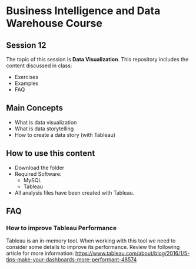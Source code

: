 # Business Intelligence and Data Warehouse Course

## Session 12

The topic of this session is **Data Visualization**. This repository includes the content discussed in class:

  - Exercises
  - Examples
  - FAQ

## Main Concepts

  - What is data visualization
  - What is data storytelling
  - How to create a data story (with Tableau)
  
## How to use this content

  - Download the folder
  - Required Software:
	  - MySQL
	  - Tableau
  - All analysis files have been created with Tableau.
  
 ## FAQ
 
 ### How to improve Tableau Performance
 
Tableau is an in-memory tool. When working with this tool we need to consider some details to improve its performance. Review the following article for more information: https://www.tableau.com/about/blog/2016/1/5-tips-make-your-dashboards-more-performant-48574

